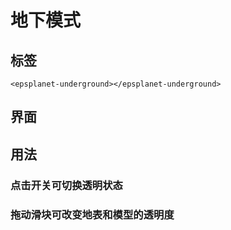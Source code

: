 #  地下模式

<div data-sunwayTheme='light'>
  <EpsplanetEarth :showDefaultBasemap="true" @onReady="ready">
    <EpsplanetButton container="#earthContainer" icon="icon-tool_kjcx" type="panel" :position="position" :panel="panel" title='地下模式'>
      <EpsplanetUnderground/>
    </EpsplanetButton>
  </EpsplanetEarth>
</div>

<script setup lang='ts'>
import {ref} from 'vue';
const position = ref({
  left: 10,
  top: 10
});
const panel = ref({
//   size: {
//     width: '300px',
//     height: '300px'
//   },
  position: {
    left: 10,
    top: 10
  }
});
const ready = (earth:any)=>{
    console.log(earth)
  earth.sceneTree.root.children.push(
 {
        "czmObject": {
            "xbsjType": "Terrain",
            "xbsjGuid": "2c5ff649-c3c1-4740-8323-9b9bd30cadbb",
            "name": "未命名地形",
            "xbsjTerrainProvider": {
                "type": "XbsjCesiumTerrainProvider",
                "XbsjEllipsoidTerrainProvider": {},
                "XbsjCesiumTerrainProvider": {
                    "url": "http://www.supermapol.com/realspace/services/3D-stk_terrain/rest/realspace/datas/info/data/path",
                    "requestVertexNormals": true,
                    "requestWaterMask": true
                },
                "GoogleEarthEnterpriseTerrainProvider": {}
            }
        }
    }
  )
  // earth.sceneTree.$refs.tileset.czmObject.flyTo()
}
</script>

## 标签

```vue
<epsplanet-underground></epsplanet-underground>
```

## 界面

<!-- ![地下模式](../../assets/underground.png) -->

## 用法

### 点击开关可切换透明状态

### 拖动滑块可改变地表和模型的透明度

